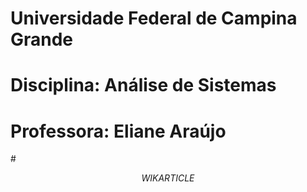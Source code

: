 # Universidade Federal de Campina Grande
# Disciplina: Análise de Sistemas
# Professora: Eliane Araújo
#<p align="center"> _WIKARTICLE_ </p>
